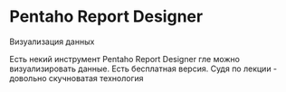 # Pentaho Report Designer

Визуализация данных

Есть некий инструмент Pentaho Report Designer гле можно визуализировать данные. Есть бесплатная версия.
Судя по лекции - довольно скучноватая технология